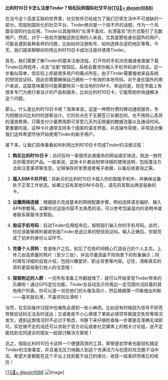 **比利时10日卡怎么注册Tinder？轻松玩转国际社交平台[[TG💪+ @esim1088](https://t.me/s/esim1088)]**

在当今这个高度互联的世界里，社交软件已经成为了我们日常生活中不可或缺的一部分。而提到国际化的社交平台，Tinder绝对是一个绕不开的话题。作为一个风靡全球的约会应用，Tinder以其独特的“左滑不喜欢、右滑喜欢”的方式吸引了无数用户。然而，对于一些初次接触这款应用的人来说，尤其是那些身处国外的用户，可能会遇到各种各样的问题，比如如何注册账号、如何选择合适的地区等等。今天，我们就来聊聊如何用比利时10日卡成功注册并使用Tinder。

首先，我们需要了解Tinder的基本注册流程。打开你的手机浏览器或者直接下载Tinder应用程序，点击“注册”按钮后，系统会要求你输入手机号码进行验证。这一步看似简单，但实际上却是很多用户的痛点所在。由于Tinder需要接收来自系统的短信验证码，因此你需要确保自己拥有一个有效的本地号码。对于身在国外的用户来说，这就意味着你可能需要购买一张当地的SIM卡。幸运的是，现在市面上有很多专门为旅行者设计的产品和服务，比如比利时10日卡，它能帮助你快速解决这个问题。

那么，什么是比利时10日卡呢？简单来说，这是一种预付费的移动通信服务，专为短期访问比利时的游客设计。它的优点在于无需签订长期合同，也不用担心高昂的漫游费用，只需支付少量费用即可享受几天内无限量的数据流量以及通话时间。更重要的是，这种卡片通常支持多个国家的语言界面，并且操作简便，非常适合像我们这样希望尽快开始使用Tinder的新手用户。

接下来，让我们具体看看如何利用比利时10日卡完成Tinder的注册过程：

1. **购买比利时10日卡**：访问任何一家提供此类服务的网站或实体店，挑选一款符合你需求的产品。一般来说，这些卡片都会附带详细的使用说明，包括激活方法和注意事项等信息。记得保存好发票或者电子收据，以备后续查询之需。

2. **插入SIM卡并开机**：将新买的比利时10日卡插入你的智能手机中，并确保设备处于正常工作状态。如果之前有其他SIM卡存在，请先将其取出再安装新的卡。

3. **设置网络连接**：根据提示完成基本的网络配置步骤，例如选择语言偏好、输入APN参数等。如果你对这些内容不太熟悉的话，可以参考包装盒内的说明书或者联系客服寻求帮助。

4. **验证手机号码**：启动Tinder应用程序后，按照指引输入你的手机号码。此时，你应该能够顺利接收到由Tinder发送过来的短信验证码。输入正确后，你就完成了初步的身份认证环节。

5. **完善个人资料**：登录账户之后，别忘了花些时间精心打造自己的个人主页。上传几张高质量的照片（至少三张），并且尽量涵盖不同场景下的形象展示；同时填写详细的自我介绍，包括兴趣爱好、职业背景等内容。记住，清晰真实的资料更容易吸引他人的注意哦！

6. **探索附近的人群**：一旦所有准备工作都就绪了，就可以开始享受Tinder带来的乐趣啦！通过GPS定位功能，Tinder会自动显示你周边一定范围内活跃着的其他用户列表。你可以逐一浏览他们的头像及简介，然后根据第一印象做出判断——喜欢就右滑，不喜欢则左滑呗！

当然，在实际操作过程中也难免会遇到一些小麻烦。比如说有时候因为信号不好而导致验证码无法及时送达；又或者是不小心填错了某些必填项导致提交失败等情况发生。遇到这类情况时不必过于焦虑，冷静下来仔细检查每一步骤是否准确无误即可。实在搞不定的话还可以求助于官方论坛或者社交媒体上的相关讨论组，说不定能找到志同道合的朋友一起探讨解决方案呢！

总之，借助比利时10日卡这样一个便捷高效的工具，即使是初学者也能轻松搞定Tinder的注册事宜，并且毫无压力地融入到这个充满活力与创意的社交圈子当中去。希望大家都能在这个平台上找到属于自己的缘分，收获一段美好而难忘的经历！

[[TG💪+ @esim1088](https://t.me/s/esim1088) ![Image](https://i.postimg.cc/4NQfJmqS/Snipaste-2025-05-13-00-14-12.png)]